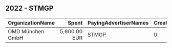 ## 2022 - STMGP 
|OrganizationName|Spent|PayingAdvertiserNames|CreativeUrls|Impressions|Genders|AgeBrackets|CountryCodes|BillingAddresses|CandidateBallotInformation|
|:---|---:|:---|:---|---:|:---|:---|:---|:---|:---|
|OMD München GmbH|5,600.00 EUR|[STMGP](2022/STMGP.md)|[0](https://www.snap.com/political-ads/asset/7601a436d403bd8ac2425b40f194fe80a803f0fca19f4934e7c25d00d1da1829?mediaType=mp4)|2,004,224||18-|germany|"Blumenstraße 28,München,80331,DE"||
